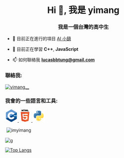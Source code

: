 
<h1 align="center">Hi 👋, 我是 yimang</h1>
<h3 align="center">我是一個台灣的高中生</h3>

- 🔭 目前正在進行的項目 [AI 小鎮](https://github.com/956zs/AI_town/)

- 🌱 目前正在學習 **C++**, **JavaScript**

- 📫 如何聯絡我 **lucasbbtung@gmail.com**

<h3 align="left">聯絡我:</h3>
<p align="left">
<a href="https://instagram.com/yimang__" target="blank"><img align="center" src="https://raw.githubusercontent.com/rahuldkjain/github-profile-readme-generator/master/src/images/icons/Social/instagram.svg" alt="yimang__" height="30" width="40" /></a>
</p>

<h3 align="left">我會的一些語言和工具:</h3>
<p align="left"> <a href="https://www.w3schools.com/cpp/" target="_blank" rel="noreferrer"> <img src="https://raw.githubusercontent.com/devicons/devicon/master/icons/cplusplus/cplusplus-original.svg" alt="cplusplus" width="40" height="40"/> </a> <a href="https://www.w3.org/html/" target="_blank" rel="noreferrer"> <img src="https://raw.githubusercontent.com/devicons/devicon/master/icons/html5/html5-original-wordmark.svg" alt="html5" width="40" height="40"/> </a> <a href="https://www.python.org" target="_blank" rel="noreferrer"> <img src="https://raw.githubusercontent.com/devicons/devicon/master/icons/python/python-original.svg" alt="python" width="40" height="40"/> </a> </p>

<p>&nbsp;<img align="center" src="https://github-readme-stats.vercel.app/api?username=imyimang&show_icons=true&locale=en" alt="imyimang" /></p>

<p><img align="center" src="https://github-readme-streak-stats.herokuapp.com/?user=imyimang&" alt="g" /></p>

[![Top Langs](https://github-readme-stats.vercel.app/api/top-langs/?username=imyimang)](https://github.com/anuraghazra/github-readme-stats)


